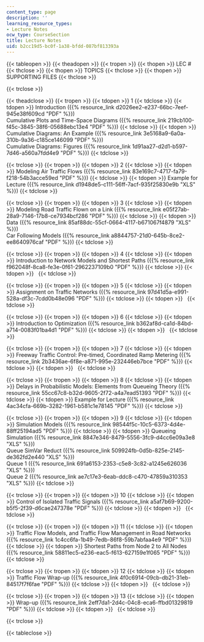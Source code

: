 ```yaml
---
content_type: page
description: ''
learning_resource_types:
- Lecture Notes
ocw_type: CourseSection
title: Lecture Notes
uid: b2cc19d5-bc0f-1a38-bfdd-087bf813393a
---
```


{{< tableopen >}}
{{< theadopen >}}
{{< tropen >}}
{{< thopen >}}
LEC #
{{< thclose >}}
{{< thopen >}}
TOPICS
{{< thclose >}}
{{< thopen >}}
SUPPORTING FILES
{{< thclose >}}

{{< trclose >}}

{{< theadclose >}}
{{< tropen >}}
{{< tdopen >}}
1
{{< tdclose >}}
{{< tdopen >}}
Introduction ({{% resource_link d2026ee2-e237-66bc-7eef-945e38f609cd "PDF" %}})  
Cumulative Plots and Time-Space Diagrams ({{% resource_link 219cb100-f45c-3845-38f6-05688ebc13e4 "PDF" %}})
{{< tdclose >}}
{{< tdopen >}}
Cumulative Diagrams: An Example ({{% resource_link 3e5168a9-6a0a-310b-9a36-c185ce146099 "PDF" %}})  
Cumulative Diagrams: Figures ({{% resource_link 1d91aa27-d2d1-b597-7d46-a560a7fdd4e9 "PDF" %}})
{{< tdclose >}}

{{< trclose >}}
{{< tropen >}}
{{< tdopen >}}
2
{{< tdclose >}}
{{< tdopen >}}
Modeling Air Traffic Flows ({{% resource_link 83e169c7-4717-fa79-f218-54b3acce59ed "PDF" %}})
{{< tdclose >}}
{{< tdopen >}}
Example for Lecture ({{% resource_link d1948de5-c111-56ff-7acf-935f25830e9b "XLS" %}})
{{< tdclose >}}

{{< trclose >}}
{{< tropen >}}
{{< tdopen >}}
3
{{< tdclose >}}
{{< tdopen >}}
Modeling Road Traffic Flown on a Link ({{% resource_link e05f27ab-28a9-7146-17b8-ce7934bcf286 "PDF" %}})
{{< tdclose >}}
{{< tdopen >}}
Data ({{% resource_link 85af88dc-55cf-0664-4117-b671067f4879 "XLS" %}})  
Car Following Models ({{% resource_link a8844757-21d0-645b-8ce2-ee8640976caf "PDF" %}})
{{< tdclose >}}

{{< trclose >}}
{{< tropen >}}
{{< tdopen >}}
4
{{< tdclose >}}
{{< tdopen >}}
Introduction to Network Models and Shortest Paths ({{% resource_link f962048f-8ca8-fe3e-0f61-2962237109b0 "PDF" %}})
{{< tdclose >}}
{{< tdopen >}}
 
{{< tdclose >}}

{{< trclose >}}
{{< tropen >}}
{{< tdopen >}}
5
{{< tdclose >}}
{{< tdopen >}}
Assignment on Traffic Networks ({{% resource_link 97d41d5a-e991-528a-df3c-7cdd0b48e096 "PDF" %}})
{{< tdclose >}}
{{< tdopen >}}
 
{{< tdclose >}}

{{< trclose >}}
{{< tropen >}}
{{< tdopen >}}
6
{{< tdclose >}}
{{< tdopen >}}
Introduction to Optimization ({{% resource_link b362af8d-ca1d-84bd-a714-0083f01ba4d1 "PDF" %}})
{{< tdclose >}}
{{< tdopen >}}
 
{{< tdclose >}}

{{< trclose >}}
{{< tropen >}}
{{< tdopen >}}
7
{{< tdclose >}}
{{< tdopen >}}
Freeway Traffic Control: Pre-timed, Coordinated Ramp Metering ({{% resource_link 2b3436ae-6f8e-a871-995e-232446eb7bce "PDF" %}})
{{< tdclose >}}
{{< tdopen >}}
 
{{< tdclose >}}

{{< trclose >}}
{{< tropen >}}
{{< tdopen >}}
8
{{< tdclose >}}
{{< tdopen >}}
Delays in Probabilistic Models: Elements from Queueing Theory ({{% resource_link 55cc67c8-b32d-9605-2f72-a4a7ead51393 "PDF" %}})
{{< tdclose >}}
{{< tdopen >}}
Example for Lecture ({{% resource_link 4ac34cfa-669b-3282-1961-b581c1e78145 "PDF" %}})
{{< tdclose >}}

{{< trclose >}}
{{< tropen >}}
{{< tdopen >}}
9
{{< tdclose >}}
{{< tdopen >}}
Simulation Models ({{% resource_link 98544f5c-10c5-6373-4d4e-88ff25194ad5 "PDF" %}})
{{< tdclose >}}
{{< tdopen >}}
Queueing Simulation ({{% resource_link 8847e346-8479-5556-3fc9-d4cc6e09a3e8 "XLS" %}})  
Queue SimVar Reduct ({{% resource_link 509924fb-0d5b-825e-2145-de362fd2e440 "XLS" %}})  
Queue 1 ({{% resource_link 691a6153-2353-c5e8-3c82-a1245e626036 "XLS" %}})  
Queue 2 ({{% resource_link ae7c17e3-6eab-ddc8-c470-47859a310353 "XLS" %}})
{{< tdclose >}}

{{< trclose >}}
{{< tropen >}}
{{< tdopen >}}
10
{{< tdclose >}}
{{< tdopen >}}
Control of Isolated Traffic Signals ({{% resource_link a5af7b69-9200-b5f5-2f39-d6cae247378e "PDF" %}})
{{< tdclose >}}
{{< tdopen >}}
 
{{< tdclose >}}

{{< trclose >}}
{{< tropen >}}
{{< tdopen >}}
11
{{< tdclose >}}
{{< tdopen >}}
Traffic Flow Models, and Traffic Flow Management in Road Networks ({{% resource_link 1c4cc6fa-1b49-7edb-86f8-59b7abfaa4e9 "PDF" %}})
{{< tdclose >}}
{{< tdopen >}}
Shortest Paths from Node 2 to All Nodes ({{% resource_link 58811ec5-e236-eac5-f613-627159e1f065 "PDF" %}})
{{< tdclose >}}

{{< trclose >}}
{{< tropen >}}
{{< tdopen >}}
12
{{< tdclose >}}
{{< tdopen >}}
Traffic Flow Wrap-up ({{% resource_link 4f0c6914-09cb-db21-31eb-84517f7f6fae "PDF" %}})
{{< tdclose >}}
{{< tdopen >}}
 
{{< tdclose >}}

{{< trclose >}}
{{< tropen >}}
{{< tdopen >}}
13
{{< tdclose >}}
{{< tdopen >}}
Wrap-up ({{% resource_link 2eff7da1-2d4c-04c8-eca6-ffbd01329819 "PDF" %}})
{{< tdclose >}}
{{< tdopen >}}
 
{{< tdclose >}}

{{< trclose >}}

{{< tableclose >}}